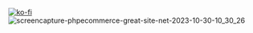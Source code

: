 [![ko-fi](https://ko-fi.com/img/githubbutton_sm.svg)](https://ko-fi.com/V7V1LLFKO)
![screencapture-phpecommerce-great-site-net-2023-10-30-10_30_26](https://github.com/Majid-Razzaq/php-ecommerce-Project/assets/80920360/0177fb88-d314-4909-8926-5366e45107d1)

